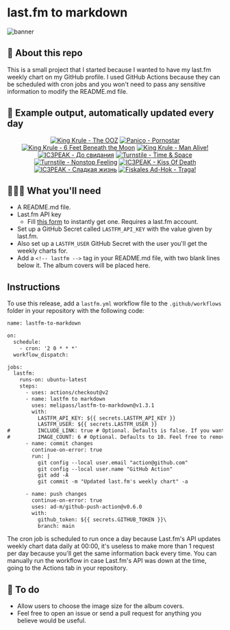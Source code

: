 # last.fm to markdown

![banner](banner.png)

## 🤖 About this repo
This is a small project that I started because I wanted to have my last.fm weekly chart on my GitHub profile. I used GitHub Actions because they can be scheduled with cron jobs and you won't need to pass any sensitive information to modify the README.md file.

## 🎵 Example output, automatically updated every day
<!-- lastfm -->
<p align="center"><a href="https://www.last.fm/music/King+Krule/The+OOZ"><img src="https://lastfm.freetls.fastly.net/i/u/64s/3fe337e8f3ae27a8ca00143755031334.jpg" title="King Krule - The OOZ"></a> <a href="https://www.last.fm/music/Panico/Pornostar"><img src="https://lastfm.freetls.fastly.net/i/u/64s/d8df451046624f85cf69e9d7e16b509b.jpg" title="Panico - Pornostar"></a> <a href="https://www.last.fm/music/King+Krule/6+Feet+Beneath+the+Moon"><img src="https://lastfm.freetls.fastly.net/i/u/64s/32618fce0370ea48771b8e9d4cd47f4f.jpg" title="King Krule - 6 Feet Beneath the Moon"></a> <a href="https://www.last.fm/music/King+Krule/Man+Alive!"><img src="https://lastfm.freetls.fastly.net/i/u/64s/f696f58c83a17df71f51c2b9819cdff6.jpg" title="King Krule - Man Alive!"></a> <a href="https://www.last.fm/music/IC3PEAK/%D0%94%D0%BE+%D1%81%D0%B2%D0%B8%D0%B4%D0%B0%D0%BD%D0%B8%D1%8F"><img src="https://lastfm.freetls.fastly.net/i/u/64s/ab72603510789b5288f0260dcbaaf1da.jpg" title="IC3PEAK - До свидания"></a> <a href="https://www.last.fm/music/Turnstile/Time+&+Space"><img src="https://lastfm.freetls.fastly.net/i/u/64s/db9e3924dee420e998fd88d837929124.jpg" title="Turnstile - Time & Space"></a> <a href="https://www.last.fm/music/Turnstile/Nonstop+Feeling"><img src="https://lastfm.freetls.fastly.net/i/u/64s/7eb4264103714209c2f0ea5d39a68a55.jpg" title="Turnstile - Nonstop Feeling"></a> <a href="https://www.last.fm/music/IC3PEAK/Kiss+Of+Death"><img src="https://lastfm.freetls.fastly.net/i/u/64s/2106d421f164bb5f94d28bdacf97c394.jpg" title="IC3PEAK - Kiss Of Death"></a> <a href="https://www.last.fm/music/IC3PEAK/%D0%A1%D0%BB%D0%B0%D0%B4%D0%BA%D0%B0%D1%8F+%D0%B6%D0%B8%D0%B7%D0%BD%D1%8C"><img src="https://lastfm.freetls.fastly.net/i/u/64s/5012ae8978c36c72906d4fe0ae57a293.jpg" title="IC3PEAK - Сладкая жизнь"></a> <a href="https://www.last.fm/music/Fiskales+Ad-Hok/Traga!"><img src="https://lastfm.freetls.fastly.net/i/u/64s/95ab7f6a4ff640b6c08d1fd090f04db3.png" title="Fiskales Ad-Hok - Traga!"></a> </p>

          
## 👩🏽‍💻 What you'll need
* A README.md file.
* Last.fm API key
  * Fill [this form](https://www.last.fm/api/account/create) to instantly get one. Requires a last.fm account.
* Set up a GitHub Secret called ```LASTFM_API_KEY``` with the value given by last.fm.
* Also set up a ```LASTFM_USER``` GitHub Secret with the user you'll get the weekly charts for.
* Add a ```<!-- lastfm -->``` tag in your README.md file, with two blank lines below it. The album covers will be placed here.

## Instructions
To use this release, add a ```lastfm.yml``` workflow file to the ```.github/workflows``` folder in your repository with the following code:
```diff
name: lastfm-to-markdown

on:
  schedule:
    - cron: '2 0 * * *'
  workflow_dispatch:

jobs:
  lastfm:
    runs-on: ubuntu-latest
    steps:
      - uses: actions/checkout@v2
      - name: lastfm to markdown
        uses: melipass/lastfm-to-markdown@v1.3.1
        with:
          LASTFM_API_KEY: ${{ secrets.LASTFM_API_KEY }}
          LASTFM_USER: ${{ secrets.LASTFM_USER }}
#         INCLUDE_LINK: true # Optional. Defaults is false. If you want to include the link to the album page, set this to true.
#         IMAGE_COUNT: 6 # Optional. Defaults to 10. Feel free to remove this line if you want.
      - name: commit changes
        continue-on-error: true
        run: |
          git config --local user.email "action@github.com"
          git config --local user.name "GitHub Action"
          git add -A
          git commit -m "Updated last.fm's weekly chart" -a

      - name: push changes
        continue-on-error: true
        uses: ad-m/github-push-action@v0.6.0
        with:
          github_token: ${{ secrets.GITHUB_TOKEN }}\
          branch: main
```
The cron job is scheduled to run once a day because Last.fm's API updates weekly chart data daily at 00:00, it's useless to make more than 1 request per day because you'll get the same information back every time. You can manually run the workflow in case Last.fm's API was down at the time, going to the Actions tab in your repository.

## 🚧 To do
* Allow users to choose the image size for the album covers.
* Feel free to open an issue or send a pull request for anything you believe would be useful.
